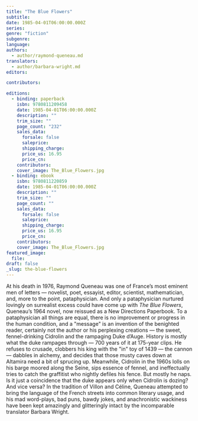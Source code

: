 ```yaml
---
title: "The Blue Flowers"
subtitle:
date: 1985-04-01T06:00:00.000Z
series:
genre: "fiction"
subgenre:
language:
authors:
  - author/raymond-queneau.md
translators:
  - author/barbara-wright.md
editors:

contributors:

editions:
  - binding: paperback
    isbn: 9780811209458
    date: 1985-04-01T06:00:00.000Z
    description: ""
    trim_size: ""
    page_count: "232"
    sales_data:
      forsale: false
      saleprice:
      shipping_charge:
      price_us: 16.95
      price_cn:
    contributors:
    cover_image: The_Blue_Flowers.jpg
  - binding: ebook
    isbn: 9780811220859
    date: 1985-04-01T06:00:00.000Z
    description: ""
    trim_size: ""
    page_count: ""
    sales_data:
      forsale: false
      saleprice:
      shipping_charge:
      price_us: 16.95
      price_cn:
    contributors:
    cover_image: The_Blue_Flowers.jpg
featured_image:
  file:
draft: false
_slug: the-blue-flowers
---
```


At his death in 1976, Raymond Queneau was one of France’s most eminent men of letters — novelist, poet, essayist, editor, scientist, mathematician, and, more to the point, pataphysician. And only a pataphysician nurtured lovingly on surrealist excess could have come up with _The Blue Flowers_, Queneau’s 1964 novel, now reissued as a New Directions Paperbook. To a pataphysician all things are equal, there is no improvement or progress in the human condition, and a "message" is an invention of the benighted reader, certainly not the author or his perplexing creations — the sweet, fennel-drinking Cidrolin and the rampaging Duke d’Auge. History is mostly what the duke rampages through — 700 years of it at 175-year clips. He refuses to crusade, clobbers his king with the "in" toy of 1439 — the cannon — dabbles in alchemy, and decides that those musty caves down at Altamira need a bit of sprucing up. Meanwhile, Cidrolin in the 1960s lolls on his barge moored along the Seine, sips essence of fennel, and ineffectually tries to catch the graffitist who nightly defiles his fence. But mostly he naps. Is it just a coincidence that the duke appears only when Cidrolin is dozing? And vice versa? In the tradition of Villon and Céline, Queneau attempted to bring the language of the French streets into common literary usage, and his mad word-plays, bad puns, bawdy jokes, and anachronistic wackiness have been kept amazingly and glitteringly intact by the incomparable translator Barbara Wright.

